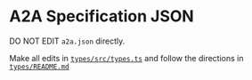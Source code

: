 # A2A Specification JSON

DO NOT EDIT `a2a.json` directly.

Make all edits in [`types/src/types.ts`](https://github.com/google-a2a/A2A/blob/main/types/src/types.ts) and follow the directions in [`types/README.md`](https://github.com/google-a2a/A2A/blob/main/types/README.md)
